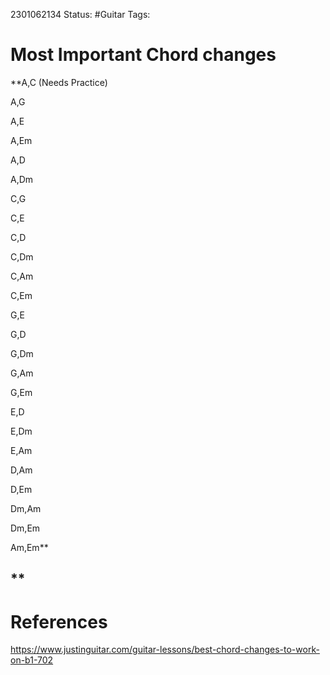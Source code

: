 2301062134
	Status: #Guitar
		Tags: 


# Most Important Chord changes


**A,C (Needs Practice)

A,G

A,E

A,Em

A,D

A,Dm

C,G

C,E

C,D

C,Dm

C,Am

C,Em

G,E

G,D

G,Dm

G,Am

G,Em

E,D

E,Dm

E,Am

D,Am

D,Em

Dm,Am

Dm,Em

Am,Em**

**
---
# References

https://www.justinguitar.com/guitar-lessons/best-chord-changes-to-work-on-b1-702